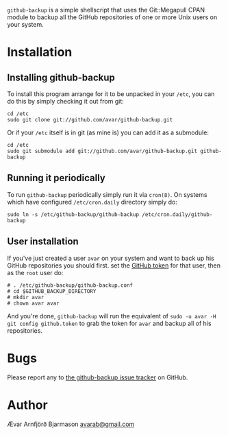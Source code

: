 `github-backup` is a simple shellscript that uses the Git::Megapull
CPAN module to backup all the GitHub repositories of one or more Unix
users on your system.

# Installation

## Installing github-backup

To install this program arrange for it to be unpacked in your `/etc`,
you can do this by simply checking it out from git:

    cd /etc
    sudo git clone git://github.com/avar/github-backup.git

Or if your `/etc` itself is in git (as mine is) you can add it as a
submodule:

    cd /etc
    sudo git submodule add git://github.com/avar/github-backup.git github-backup

## Running it periodically

To run `github-backup` periodically simply run it via `cron(8)`. On
systems which have configured `/etc/cron.daily` directory simply do:

    sudo ln -s /etc/github-backup/github-backup /etc/cron.daily/github-backup

## User installation

If you've just created a user `avar` on your system and want to back
up his GitHub repositories you should first. set the [GitHub
token](http://help.github.com/git-email-settings/) for that user, then
as the `root` user do:

    # . /etc/github-backup/github-backup.conf
    # cd $GITHUB_BACKUP_DIRECTORY
    # mkdir avar
    # chown avar avar

And you're done, `github-backup` will run the equivalent of `sudo -u
avar -H git config github.token` to grab the token for `avar` and
backup all of his repositories.

# Bugs

Please report any to [the github-backup issue
tracker](http://github.com/avar/github-backup/issues) on GitHub.

# Author

Ævar Arnfjörð Bjarmason <avarab@gmail.com>
